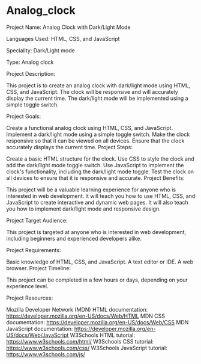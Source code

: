 # Analog_clock
Project Name: Analog Clock with Dark/Light Mode

Languages Used: HTML, CSS, and JavaScript

Speciality: Dark/Light mode

Type: Analog clock

Project Description:

This project is to create an analog clock with dark/light mode using HTML, CSS, and JavaScript. The clock will be responsive and will accurately display the current time. The dark/light mode will be implemented using a simple toggle switch.

Project Goals:

Create a functional analog clock using HTML, CSS, and JavaScript.
Implement a dark/light mode using a simple toggle switch.
Make the clock responsive so that it can be viewed on all devices.
Ensure that the clock accurately displays the current time.
Project Steps:

Create a basic HTML structure for the clock.
Use CSS to style the clock and add the dark/light mode toggle switch.
Use JavaScript to implement the clock's functionality, including the dark/light mode toggle.
Test the clock on all devices to ensure that it is responsive and accurate.
Project Benefits:

This project will be a valuable learning experience for anyone who is interested in web development. It will teach you how to use HTML, CSS, and JavaScript to create interactive and dynamic web pages. It will also teach you how to implement dark/light mode and responsive design.

Project Target Audience:

This project is targeted at anyone who is interested in web development, including beginners and experienced developers alike.

Project Requirements:

Basic knowledge of HTML, CSS, and JavaScript.
A text editor or IDE.
A web browser.
Project Timeline:

This project can be completed in a few hours or days, depending on your experience level.

Project Resources:

Mozilla Developer Network (MDN) HTML documentation: https://developer.mozilla.org/en-US/docs/Web/HTML
MDN CSS documentation: https://developer.mozilla.org/en-US/docs/Web/CSS
MDN JavaScript documentation: https://developer.mozilla.org/en-US/docs/Web/JavaScript
W3Schools HTML tutorial: https://www.w3schools.com/html/
W3Schools CSS tutorial: https://www.w3schools.com/css/
W3Schools JavaScript tutorial: https://www.w3schools.com/js/
